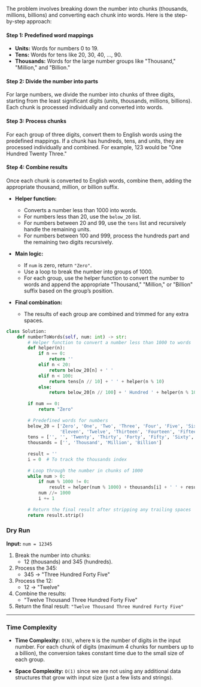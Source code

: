 
The problem involves breaking down the number into chunks (thousands, millions, billions) and converting each chunk into words. Here is the step-by-step approach:

#### Step 1: Predefined word mappings

- **Units:** Words for numbers 0 to 19.
- **Tens:** Words for tens like 20, 30, 40, ..., 90.
- **Thousands:** Words for the large number groups like "Thousand," "Million," and "Billion."

#### Step 2: Divide the number into parts

For large numbers, we divide the number into chunks of three digits, starting from the least significant digits (units, thousands, millions, billions). Each chunk is processed individually and converted into words.

#### Step 3: Process chunks

For each group of three digits, convert them to English words using the predefined mappings. If a chunk has hundreds, tens, and units, they are processed individually and combined. For example, 123 would be "One Hundred Twenty Three."

#### Step 4: Combine results

Once each chunk is converted to English words, combine them, adding the appropriate thousand, million, or billion suffix.


- **Helper function:**
    
    - Converts a number less than 1000 into words.
    - For numbers less than 20, use the `below_20` list.
    - For numbers between 20 and 99, use the `tens` list and recursively handle the remaining units.
    - For numbers between 100 and 999, process the hundreds part and the remaining two digits recursively.
- **Main logic:**
    
    - If `num` is zero, return `"Zero"`.
    - Use a loop to break the number into groups of 1000.
    - For each group, use the helper function to convert the number to words and append the appropriate "Thousand," "Million," or "Billion" suffix based on the group’s position.
- **Final combination:**
    
    - The results of each group are combined and trimmed for any extra spaces.


```python
class Solution:
    def numberToWords(self, num: int) -> str:
        # Helper function to convert a number less than 1000 to words
        def helper(n):
            if n == 0:
                return ''
            elif n < 20:
                return below_20[n] + ' '
            elif n < 100:
                return tens[n // 10] + ' ' + helper(n % 10)
            else:
                return below_20[n // 100] + ' Hundred ' + helper(n % 100)
        
        if num == 0:
            return "Zero"
        
        # Predefined words for numbers
        below_20 = ['Zero', 'One', 'Two', 'Three', 'Four', 'Five', 'Six', 'Seven', 'Eight', 'Nine', 'Ten', 
                    'Eleven', 'Twelve', 'Thirteen', 'Fourteen', 'Fifteen', 'Sixteen', 'Seventeen', 'Eighteen', 'Nineteen']
        tens = ['', '', 'Twenty', 'Thirty', 'Forty', 'Fifty', 'Sixty', 'Seventy', 'Eighty', 'Ninety']
        thousands = ['', 'Thousand', 'Million', 'Billion']
        
        result = ''
        i = 0  # To track the thousands index
        
        # Loop through the number in chunks of 1000
        while num > 0:
            if num % 1000 != 0:
                result = helper(num % 1000) + thousands[i] + ' ' + result
            num //= 1000
            i += 1
        
        # Return the final result after stripping any trailing spaces
        return result.strip()


```


### Dry Run

**Input:** `num = 12345`

1. Break the number into chunks:
    - 12 (thousands) and 345 (hundreds).
2. Process the 345:
    - 345 → "Three Hundred Forty Five"
3. Process the 12:
    - 12 → "Twelve"
4. Combine the results:
    - "Twelve Thousand Three Hundred Forty Five"
5. Return the final result: `"Twelve Thousand Three Hundred Forty Five"`

---

### Time Complexity

- **Time Complexity:** `O(N)`, where `N` is the number of digits in the input number. For each chunk of digits (maximum 4 chunks for numbers up to a billion), the conversion takes constant time due to the small size of each group.
    
- **Space Complexity:** `O(1)` since we are not using any additional data structures that grow with input size (just a few lists and strings).
